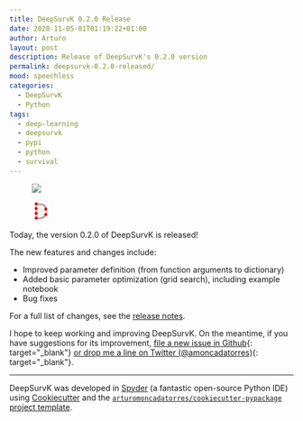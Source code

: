 ```yaml
---
title: DeepSurvK 0.2.0 Release
date: 2020-11-05-01T01:19:22+01:00
author: Arturo
layout: post
description: Release of DeepSurvK's 0.2.0 version
permalink: deepsurvk-0.2.0-released/
mood: speechless
categories:
  - DeepSurvK
  - Python
tags:
  - deep-learning
  - deepsurvk
  - pypi
  - python
  - survival
---
```


<figure class="alignleft">
	<img width="32" src="../multimedia/icons/python.png"/>
</figure>
<figure class="alignleft">
	<img width="32" src="../multimedia/icons/deepsurvk.png"/>
</figure>

Today, the version 0.2.0 of DeepSurvK is released!

<!--more-->

The new features and changes include:

* Improved parameter definition (from function arguments to dictionary)
* Added basic parameter optimization (grid search), including example notebook
* Bug fixes

For a full list of changes, see the [release notes](https://github.com/arturomoncadatorres/deepsurvk/blob/master/HISTORY).

I hope to keep working and improving DeepSurvK. On the meantime, if you have suggestions for its improvement, [file a new issue in Github](https://github.com/arturomoncadatorres/deepsurvk/issues){: target="_blank"} [or drop me a line on Twitter (@amoncadatorres)](http://www.twitter.com/amoncadatorres){: target="_blank"}.

-------------

DeepSurvK was developed in [Spyder](https://www.spyder-ide.org/) (a fantastic open-source Python IDE) using [Cookiecutter](https://github.com/cookiecutter/cookiecutter) and the [`arturomoncadatorres/cookiecutter-pypackage` project template](https://github.com/arturomoncadatorres/cookiecutter-pypackage).
